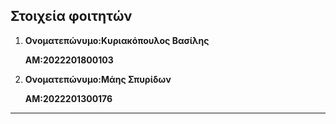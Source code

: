 ## Στοιχεία φοιτητών

 1. **Ονοματεπώνυμο:Κυριακόπουλος Βασίλης** 

    **ΑΜ:2022201800103**

 2. **Ονοματεπώνυμο:Mάης Σπυρίδων** 

    **ΑΜ:2022201300176** 

---
